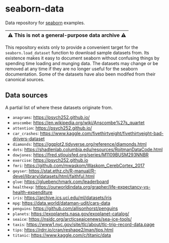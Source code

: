 seaborn-data
============

Data repository for [seaborn](http://seaborn.pydata.org/) examples.

| :warning: This is not a general-purpose data archive :warning: |
| :---: |

This repository exists only to provide a convenient target for the `seaborn.load_dataset` function to download sample datasets from. Its existence makes it easy to document seaborn without confusing things by spending time loading and munging data. The datasets may change or be removed at any time if they are no longer useful for the seaborn documentation. Some of the datasets have also been modifed from their canonical sources.

Data sources
------------

A partial list of where these datasets originate from.

- `anagrams`: https://psych252.github.io/
- `anscombe`: https://en.wikipedia.org/wiki/Anscombe%27s_quartet
- `attention`: https://psych252.github.io/
- `car_crashes`: https://www.kaggle.com/fivethirtyeight/fivethirtyeight-bad-drivers-dataset
- `diamonds`: https://ggplot2.tidyverse.org/reference/diamonds.html
- `dots`: https://shadlenlab.columbia.edu/resources/RoitmanDataCode.html
- `dowjones`: https://fred.stlouisfed.org/series/M1109BUSM293NNBR
- `exercise`: https://psych252.github.io
- `fmri`: https://github.com/mwaskom/Waskom_CerebCortex_2017
- `geyser`: https://stat.ethz.ch/R-manual/R-devel/library/datasets/html/faithful.html
- `glue`: https://gluebenchmark.com/leaderboard
- `healthexp`: https://ourworldindata.org/grapher/life-expectancy-vs-health-expenditure
- `iris`: https://archive.ics.uci.edu/ml/datasets/iris
- `mpg`: https://data.world/dataman-udit/cars-data
- `penguins`: https://github.com/allisonhorst/penguins
- `planets`: https://exoplanets.nasa.gov/exoplanet-catalog/
- `seaice`: https://nsidc.org/arcticseaicenews/sea-ice-tools/
- `taxis`:  https://www1.nyc.gov/site/tlc/about/tlc-trip-record-data.page
- `tips`: https://rdrr.io/cran/reshape2/man/tips.html
- `titanic`: https://www.kaggle.com/c/titanic/data
